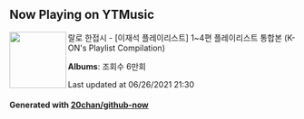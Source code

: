 ## Now Playing on YTMusic

[<img align="left" width="100" src="https://i.ytimg.com/vi/W4TV0Sm73TA/sddefault.jpg?sqp=-oaymwEWCJADEOEBIAQqCghqEJQEGHgg6AJIWg&rs">](https://music.youtube.com/watch?v=W4TV0Sm73TA)

랄로 한접시 - [이재석 플레이리스트] 1~4편 플레이리스트 통합본 (K-ON's Playlist Compilation)

**Albums**: 조회수 6만회

Last updated at 06/26/2021 21:30

#### Generated with [20chan/github-now](https://github.com/20chan/github-now)
